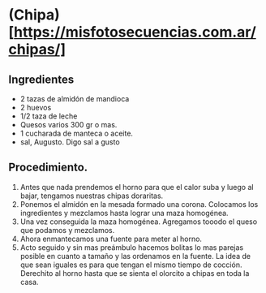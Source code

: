 # (Chipa)[https://misfotosecuencias.com.ar/chipas/]

## Ingredientes
* 2 tazas de almidón de mandioca
* 2 huevos
* 1/2 taza de leche
* Quesos varios 300 gr o mas.
* 1 cucharada de manteca o aceite.
* sal, Augusto. Digo sal a gusto

## Procedimiento.
1. Antes que nada prendemos el horno para que el calor suba y luego al bajar, tengamos nuestras chipas doraritas.
2. Ponemos el almidón en la mesada formado una corona. Colocamos los ingredientes y mezclamos hasta lograr una maza homogénea.
3. Una vez conseguida la maza homogénea. Agregamos tooodo el queso que podamos y mezclamos.
4. Ahora enmantecamos una fuente para meter al horno.
5. Acto seguido y sin mas preámbulo hacemos bolitas lo mas parejas posible en cuanto a tamaño y las ordenamos en la fuente. La idea de que sean iguales es para que tengan el mismo tiempo de cocción.
Derechito al horno hasta que se sienta el olorcito a chipas en toda la casa.
